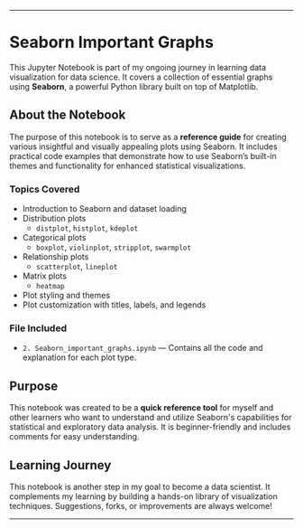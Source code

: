 ---

# Seaborn Important Graphs

This Jupyter Notebook is part of my ongoing journey in learning data visualization for data science. It covers a collection of essential graphs using **Seaborn**, a powerful Python library built on top of Matplotlib.

## About the Notebook

The purpose of this notebook is to serve as a **reference guide** for creating various insightful and visually appealing plots using Seaborn. It includes practical code examples that demonstrate how to use Seaborn’s built-in themes and functionality for enhanced statistical visualizations.

### Topics Covered

- Introduction to Seaborn and dataset loading
- Distribution plots
  - `distplot`, `histplot`, `kdeplot`
- Categorical plots
  - `boxplot`, `violinplot`, `stripplot`, `swarmplot`
- Relationship plots
  - `scatterplot`, `lineplot`
- Matrix plots
  - `heatmap`
- Plot styling and themes
- Plot customization with titles, labels, and legends

### File Included

- `2. Seaborn_important_graphs.ipynb` — Contains all the code and explanation for each plot type.

## Purpose

This notebook was created to be a **quick reference tool** for myself and other learners who want to understand and utilize Seaborn's capabilities for statistical and exploratory data analysis. It is beginner-friendly and includes comments for easy understanding.


## Learning Journey

This notebook is another step in my goal to become a data scientist. It complements my learning by building a hands-on library of visualization techniques. Suggestions, forks, or improvements are always welcome!

---